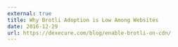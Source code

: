 ```yaml
---
external: true
title: Why Brotli Adoption is Low Among Websites
date: 2016-12-29
url: https://dexecure.com/blog/enable-brotli-on-cdn/
---
```

